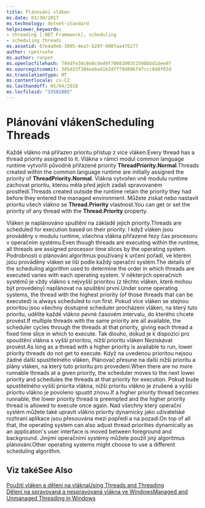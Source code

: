 ```yaml
---
title: Plánování vláken
ms.date: 03/30/2017
ms.technology: dotnet-standard
helpviewer_keywords:
- threading [.NET Framework], scheduling
- scheduling threads
ms.assetid: 67e4a0eb-3095-4ea7-b20f-908faa476277
author: rpetrusha
ms.author: ronpet
ms.openlocfilehash: 794dfe3dc8e8cded9f7008300351598bbd1dee07
ms.sourcegitcommit: 3d5d33f384eeba41b2dff79d096f47ccc8d8f03d
ms.translationtype: MT
ms.contentlocale: cs-CZ
ms.lasthandoff: 05/04/2018
ms.locfileid: "33582805"
---
```

# <a name="scheduling-threads"></a><span data-ttu-id="17ff1-102">Plánování vláken</span><span class="sxs-lookup"><span data-stu-id="17ff1-102">Scheduling Threads</span></span>
<span data-ttu-id="17ff1-103">Každé vlákno má přiřazen prioritu přístup z více vláken.</span><span class="sxs-lookup"><span data-stu-id="17ff1-103">Every thread has a thread priority assigned to it.</span></span> <span data-ttu-id="17ff1-104">Vlákna v rámci modul common language runtime vytvořili původně přiřazené priority **ThreadPriority.Normal**.</span><span class="sxs-lookup"><span data-stu-id="17ff1-104">Threads created within the common language runtime are initially assigned the priority of **ThreadPriority.Normal**.</span></span> <span data-ttu-id="17ff1-105">Vlákna vytvořen vně modulu runtime zachovat prioritu, kterou měla před jejich zadali spravovaném prostředí.</span><span class="sxs-lookup"><span data-stu-id="17ff1-105">Threads created outside the runtime retain the priority they had before they entered the managed environment.</span></span> <span data-ttu-id="17ff1-106">Můžete získat nebo nastavit prioritu všech vlákno se **Thread.Priority** vlastnost.</span><span class="sxs-lookup"><span data-stu-id="17ff1-106">You can get or set the priority of any thread with the **Thread.Priority** property.</span></span>  
  
 <span data-ttu-id="17ff1-107">Vláken je naplánováno spuštění na základě jejich priority.</span><span class="sxs-lookup"><span data-stu-id="17ff1-107">Threads are scheduled for execution based on their priority.</span></span> <span data-ttu-id="17ff1-108">I když vláken jsou prováděny v modulu runtime, všechna vlákna přiřazené řezy čas procesoru v operačním systému.</span><span class="sxs-lookup"><span data-stu-id="17ff1-108">Even though threads are executing within the runtime, all threads are assigned processor time slices by the operating system.</span></span> <span data-ttu-id="17ff1-109">Podrobnosti o plánování algoritmus používaný k určení pořadí, ve kterém jsou prováděny vláken se liší podle každý operační systém.</span><span class="sxs-lookup"><span data-stu-id="17ff1-109">The details of the scheduling algorithm used to determine the order in which threads are executed varies with each operating system.</span></span> <span data-ttu-id="17ff1-110">V některých operačních systémů je vždy vlákno s nejvyšší prioritou (z těchto vláken, které mohou být provedeny) naplánovat na spuštění první.</span><span class="sxs-lookup"><span data-stu-id="17ff1-110">Under some operating systems, the thread with the highest priority (of those threads that can be executed) is always scheduled to run first.</span></span> <span data-ttu-id="17ff1-111">Pokud více vláken se stejnou prioritou jsou všechny dostupné scheduler procházení vláken, na který tuto prioritu, udělíte každé vlákno pevné časovém intervalu, do kterého chcete provést.</span><span class="sxs-lookup"><span data-stu-id="17ff1-111">If multiple threads with the same priority are all available, the scheduler cycles through the threads at that priority, giving each thread a fixed time slice in which to execute.</span></span> <span data-ttu-id="17ff1-112">Tak dlouho, dokud je k dispozici pro spouštění vlákna s vyšší prioritou, nižší prioritu vláken Nezískávat provést.</span><span class="sxs-lookup"><span data-stu-id="17ff1-112">As long as a thread with a higher priority is available to run, lower priority threads do not get to execute.</span></span> <span data-ttu-id="17ff1-113">Když na uvedenou prioritou nejsou žádné další spustitelného vláken, Plánovač přesune na další nižší prioritu a plány vláken, na který tuto prioritu pro provedení.</span><span class="sxs-lookup"><span data-stu-id="17ff1-113">When there are no more runnable threads at a given priority, the scheduler moves to the next lower priority and schedules the threads at that priority for execution.</span></span> <span data-ttu-id="17ff1-114">Pokud bude spustitelného vyšší priorita vlákna, nižší prioritu vlákno je zrušené a vyšší prioritu vlákno je povoleno spustit znovu.</span><span class="sxs-lookup"><span data-stu-id="17ff1-114">If a higher priority thread becomes runnable, the lower priority thread is preempted and the higher priority thread is allowed to execute once again.</span></span> <span data-ttu-id="17ff1-115">Nad všechny který operační systém můžete také upravit vlákno priority dynamicky jako uživatelské rozhraní aplikace jsou přesouvána mezi popředí a na pozadí.</span><span class="sxs-lookup"><span data-stu-id="17ff1-115">On top of all that, the operating system can also adjust thread priorities dynamically as an application's user interface is moved between foreground and background.</span></span> <span data-ttu-id="17ff1-116">Jinými operačními systémy můžete použít jiný algoritmus plánování.</span><span class="sxs-lookup"><span data-stu-id="17ff1-116">Other operating systems might choose to use a different scheduling algorithm.</span></span>  
  
## <a name="see-also"></a><span data-ttu-id="17ff1-117">Viz také</span><span class="sxs-lookup"><span data-stu-id="17ff1-117">See Also</span></span>  
 [<span data-ttu-id="17ff1-118">Použití vláken a dělení na vlákna</span><span class="sxs-lookup"><span data-stu-id="17ff1-118">Using Threads and Threading</span></span>](../../../docs/standard/threading/using-threads-and-threading.md)  
 [<span data-ttu-id="17ff1-119">Dělení na spravovaná a nespravovaná vlákna ve Windows</span><span class="sxs-lookup"><span data-stu-id="17ff1-119">Managed and Unmanaged Threading in Windows</span></span>](../../../docs/standard/threading/managed-and-unmanaged-threading-in-windows.md)
